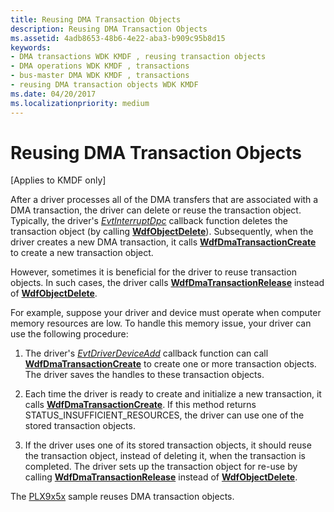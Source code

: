 ```yaml
---
title: Reusing DMA Transaction Objects
description: Reusing DMA Transaction Objects
ms.assetid: 4adb8653-48b6-4e22-aba3-b909c95b8d15
keywords:
- DMA transactions WDK KMDF , reusing transaction objects
- DMA operations WDK KMDF , transactions
- bus-master DMA WDK KMDF , transactions
- reusing DMA transaction objects WDK KMDF
ms.date: 04/20/2017
ms.localizationpriority: medium
---
```


# Reusing DMA Transaction Objects


\[Applies to KMDF only\]




After a driver processes all of the DMA transfers that are associated with a DMA transaction, the driver can delete or reuse the transaction object. Typically, the driver's [*EvtInterruptDpc*](https://docs.microsoft.com/windows-hardware/drivers/ddi/content/wdfinterrupt/nc-wdfinterrupt-evt_wdf_interrupt_dpc) callback function deletes the transaction object (by calling [**WdfObjectDelete**](https://docs.microsoft.com/windows-hardware/drivers/ddi/content/wdfobject/nf-wdfobject-wdfobjectdelete)). Subsequently, when the driver creates a new DMA transaction, it calls [**WdfDmaTransactionCreate**](https://docs.microsoft.com/windows-hardware/drivers/ddi/content/wdfdmatransaction/nf-wdfdmatransaction-wdfdmatransactioncreate) to create a new transaction object.

However, sometimes it is beneficial for the driver to reuse transaction objects. In such cases, the driver calls [**WdfDmaTransactionRelease**](https://docs.microsoft.com/windows-hardware/drivers/ddi/content/wdfdmatransaction/nf-wdfdmatransaction-wdfdmatransactionrelease) instead of [**WdfObjectDelete**](https://docs.microsoft.com/windows-hardware/drivers/ddi/content/wdfobject/nf-wdfobject-wdfobjectdelete).

For example, suppose your driver and device must operate when computer memory resources are low. To handle this memory issue, your driver can use the following procedure:

1.  The driver's [*EvtDriverDeviceAdd*](https://docs.microsoft.com/windows-hardware/drivers/ddi/content/wdfdriver/nc-wdfdriver-evt_wdf_driver_device_add) callback function can call [**WdfDmaTransactionCreate**](https://docs.microsoft.com/windows-hardware/drivers/ddi/content/wdfdmatransaction/nf-wdfdmatransaction-wdfdmatransactioncreate) to create one or more transaction objects. The driver saves the handles to these transaction objects.

2.  Each time the driver is ready to create and initialize a new transaction, it calls [**WdfDmaTransactionCreate**](https://docs.microsoft.com/windows-hardware/drivers/ddi/content/wdfdmatransaction/nf-wdfdmatransaction-wdfdmatransactioncreate). If this method returns STATUS\_INSUFFICIENT\_RESOURCES, the driver can use one of the stored transaction objects.

3.  If the driver uses one of its stored transaction objects, it should reuse the transaction object, instead of deleting it, when the transaction is completed. The driver sets up the transaction object for re-use by calling [**WdfDmaTransactionRelease**](https://docs.microsoft.com/windows-hardware/drivers/ddi/content/wdfdmatransaction/nf-wdfdmatransaction-wdfdmatransactionrelease) instead of [**WdfObjectDelete**](https://docs.microsoft.com/windows-hardware/drivers/ddi/content/wdfobject/nf-wdfobject-wdfobjectdelete).

The [PLX9x5x](sample-kmdf-drivers.md) sample reuses DMA transaction objects.

 

 





